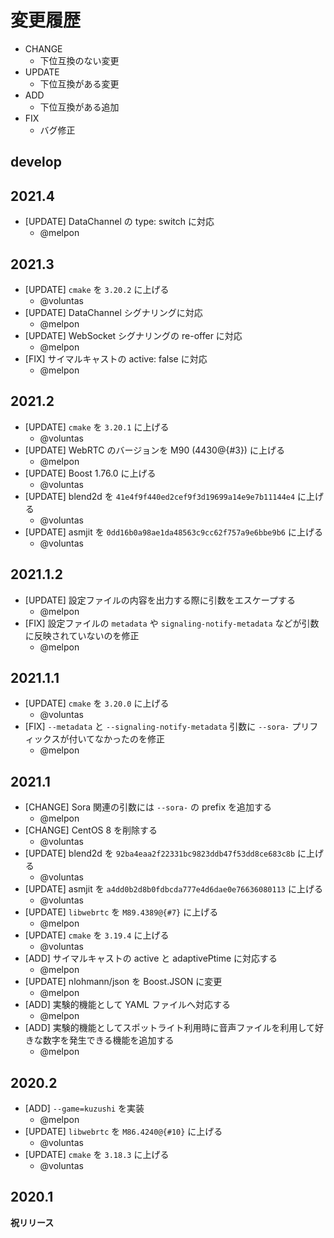 # 変更履歴

- CHANGE
    - 下位互換のない変更
- UPDATE
    - 下位互換がある変更
- ADD
    - 下位互換がある追加
- FIX
    - バグ修正

## develop

## 2021.4

- [UPDATE] DataChannel の type: switch に対応
    - @melpon

## 2021.3

- [UPDATE] `cmake` を `3.20.2` に上げる
    - @voluntas
- [UPDATE] DataChannel シグナリングに対応
    - @melpon
- [UPDATE] WebSocket シグナリングの re-offer に対応
    - @melpon
- [FIX] サイマルキャストの active: false に対応
    - @melpon

## 2021.2

- [UPDATE] `cmake` を `3.20.1` に上げる
    - @voluntas
- [UPDATE] WebRTC のバージョンを M90 (4430@{#3}) に上げる
    - @melpon
- [UPDATE] Boost 1.76.0 に上げる
    - @voluntas
- [UPDATE] blend2d を `41e4f9f440ed2cef9f3d19699a14e9e7b11144e4` に上げる
    - @voluntas
- [UPDATE] asmjit を `0dd16b0a98ae1da48563c9cc62f757a9e6bbe9b6` に上げる
    - @voluntas

## 2021.1.2

- [UPDATE] 設定ファイルの内容を出力する際に引数をエスケープする
    - @melpon
- [FIX] 設定ファイルの `metadata` や `signaling-notify-metadata` などが引数に反映されていないのを修正
    - @melpon

## 2021.1.1

- [UPDATE] `cmake` を `3.20.0` に上げる
    - @voluntas
- [FIX] `--metadata` と `--signaling-notify-metadata` 引数に `--sora-` プリフィックスが付いてなかったのを修正
    - @melpon

## 2021.1

- [CHANGE] Sora 関連の引数には `--sora-` の prefix を追加する
    - @melpon
- [CHANGE] CentOS 8 を削除する
    - @voluntas
- [UPDATE] blend2d を `92ba4eaa2f22331bc9823ddb47f53dd8ce683c8b` に上げる
    - @voluntas
- [UPDATE] asmjit を `a4dd0b2d8b0fdbcda777e4d6dae0e76636080113` に上げる
    - @voluntas
- [UPDATE] `libwebrtc` を `M89.4389@{#7}` に上げる
    - @melpon
- [UPDATE] `cmake` を `3.19.4` に上げる
    - @voluntas
- [ADD] サイマルキャストの active と adaptivePtime に対応する
    - @melpon
- [UPDATE] nlohmann/json を Boost.JSON に変更
    - @melpon
- [ADD] 実験的機能として YAML ファイルへ対応する
    - @melpon
- [ADD] 実験的機能としてスポットライト利用時に音声ファイルを利用して好きな数字を発生できる機能を追加する
    - @melpon

## 2020.2

- [ADD] `--game=kuzushi` を実装
    - @melpon
- [UPDATE] `libwebrtc` を `M86.4240@{#10}` に上げる
    - @voluntas
- [UPDATE] `cmake` を `3.18.3` に上げる
    - @voluntas

## 2020.1

**祝リリース**
